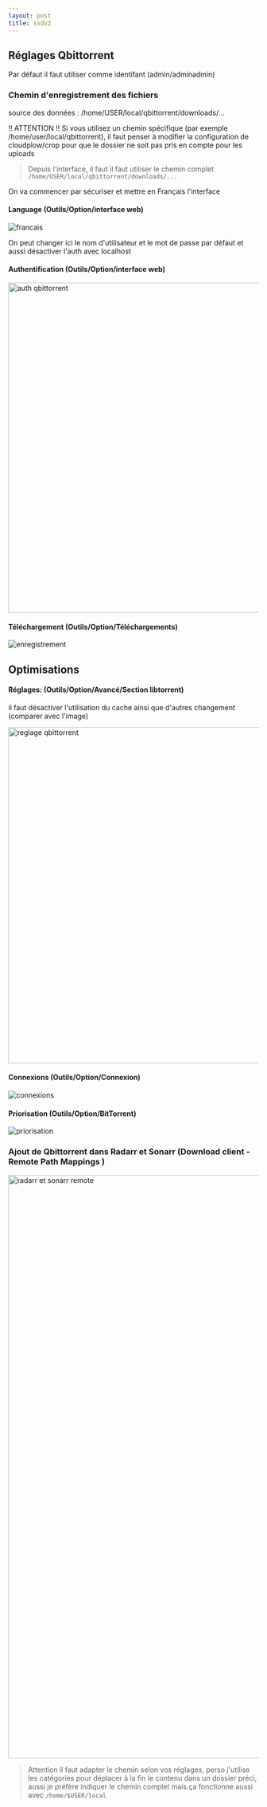 ```yaml
---
layout: post
title: ssdv2
---
```

## Réglages Qbittorrent

Par défaut il faut utiliser comme identifant (admin/adminadmin)

### Chemin d'enregistrement des fichiers

source des données : /home/USER/local/qbittorrent/downloads/...

!! ATTENTION !!
Si vous utilisez un chemin spécifique (par exemple /home/user/local/qbittorrent), il faut penser à modifier la configuration de cloudplow/crop pour que le dossier ne soit pas pris en compte pour les uploads

> Depuis l'interface, il faut il faut utiliser le chemin complet `/home/USER/local/qbittorrent/downloads/...`  

On va commencer par sécuriser et mettre en Français l'interface 

#### Language   (Outils/Option/interface web)
![francais](https://user-images.githubusercontent.com/64525827/107520001-33f4d980-6bb1-11eb-8690-249c3723710c.png)

On peut changer ici le nom d'utilisateur et le mot de passe par défaut et aussi désactiver l'auth avec localhost
#### Authentification   (Outils/Option/interface web)
<img width="662" alt="auth qbittorrent" src="https://user-images.githubusercontent.com/64525827/149655235-21ce21aa-1b30-414d-8307-01ae51514dce.png">


#### Téléchargement   (Outils/Option/Téléchargements)
![enregistrement](https://user-images.githubusercontent.com/64525827/107518518-63a2e200-6baf-11eb-828b-2891a6c16588.png)


## Optimisations   


#### Réglages:   (Outils/Option/Avancé/Section libtorrent)
il faut désactiver l'utilisation du cache ainsi que d'autres changement (comparer avec l'image)

<img width="675" alt="reglage qbittorrent" src="https://user-images.githubusercontent.com/64525827/149655285-0102f79a-691d-4e9c-a213-4b9fc8a4de6c.png">


#### Connexions  (Outils/Option/Connexion)   
![connexions](https://user-images.githubusercontent.com/64525827/107518883-d2803b00-6baf-11eb-97da-bc94d2bc2baf.png)


#### Priorisation   (Outils/Option/BitTorrent)   

![priorisation](https://user-images.githubusercontent.com/64525827/107518996-f774ae00-6baf-11eb-9a90-31e456974b22.png)

### Ajout de Qbittorrent dans Radarr et Sonarr (Download client - Remote Path Mappings )

<img width="1171" alt="radarr et sonarr remote" src="https://user-images.githubusercontent.com/64525827/149655523-da7b2ce7-f9b5-400d-a334-f3d7579393e6.png">

> Attention il faut adapter le chemin selon vos réglages, perso j'utilise les catégories pour déplacer à la fin le contenu dans un dossier préci, aussi je préfère indiquer le chemin complet mais ça fonctionne aussi avec `/home/$USER/local` 



